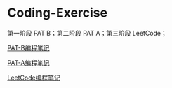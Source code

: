 # Coding-Exercise
第一阶段 PAT B；第二阶段 PAT A；第三阶段 LeetCode；

[PAT-B编程笔记](PatLevelBNote.md)

[PAT-A编程笔记](PatLevelANote.md)

[LeetCode编程笔记](LeetCodeNotes.md)

